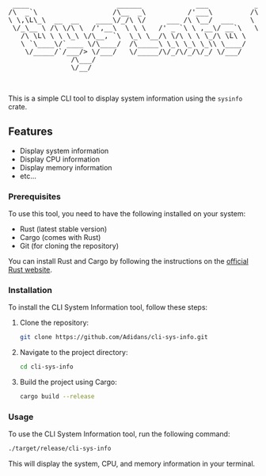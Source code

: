 <pre>


 ____                     ______             ___           ____     __     ______     
/\  _`\                  /\__  _\          /'___\         /\  _`\  /\ \   /\__  _\    
\ \,\L\_\  __  __    ____\/_/\ \/     ___ /\ \__/  ___    \ \ \/\_\\ \ \  \/_/\ \/    
 \/_\__ \ /\ \/\ \  /',__\  \ \ \   /' _ `\ \ ,__\/ __`\   \ \ \/_/_\ \ \  __\ \ \    
   /\ \L\ \ \ \_\ \/\__, `\  \_\ \__/\ \/\ \ \ \_/\ \L\ \   \ \ \L\ \\ \ \L\ \\_\ \__ 
   \ `\____\/`____ \/\____/  /\_____\ \_\ \_\ \_\\ \____/    \ \____/ \ \____//\_____\
    \/_____/`/___/> \/___/   \/_____/\/_/\/_/\/_/ \/___/      \/___/   \/___/ \/_____/
               /\___/                                                                 
               \/__/                                                                  


</pre>

This is a simple CLI tool to display system information using the `sysinfo` crate.

## Features

- Display system information
- Display CPU information
- Display memory information
- etc...

### Prerequisites

To use this tool, you need to have the following installed on your system:

- Rust (latest stable version)
- Cargo (comes with Rust)
- Git (for cloning the repository)

You can install Rust and Cargo by following the instructions on the [official Rust website](https://www.rust-lang.org/learn/get-started).

### Installation

To install the CLI System Information tool, follow these steps:

1. Clone the repository:

   ```sh
   git clone https://github.com/Adidans/cli-sys-info.git
   ```

2. Navigate to the project directory:

   ```sh
   cd cli-sys-info
   ```

3. Build the project using Cargo:

   ```sh
   cargo build --release
   ```

### Usage

To use the CLI System Information tool, run the following command:

```sh
./target/release/cli-sys-info
```

This will display the system, CPU, and memory information in your terminal.
